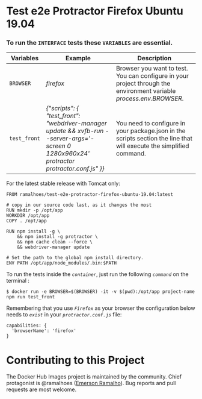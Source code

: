 # Test e2e Protractor Firefox Ubuntu 19.04


### To run the `INTERFACE` tests these `VARIABLES` are essential.

| Variables | Example | Description |
| ---- | ---- | ---- |
| `BROWSER` | *firefox* | Browser you want to test. You can configure in your project through the environment variable *process.env.BROWSER*.
| `test_front` | *{"scripts": { "test_front": "webdriver-manager update && xvfb-run --server-args='-screen 0 1280x960x24' protractor protractor.conf.js" }}* | You need to configure in your package.json in the scripts section the line that will execute the simplified command.

For the latest stable release with Tomcat only:

```
FROM ramalhoes/test-e2e-protractor-firefox-ubuntu-19.04:latest

# copy in our source code last, as it changes the most
RUN mkdir -p /opt/app
WORKDIR /opt/app
COPY . /opt/app

RUN npm install -g \
    && npm install -g protractor \
    && npm cache clean --force \
    && webdriver-manager update

# Set the path to the global npm install directory.
ENV PATH /opt/app/node_modules/.bin:$PATH
```

To run the tests inside the *`container`*, just run the following *`command`* on the terminal :

	$ docker run -e BROWSER=$(BROWSER) -it -v $(pwd):/opt/app project-name npm run test_front


Remembering that you use *`Firefox`* as your browser the configuration below needs to *`exist`* in your *`protractor.conf.js`* file:

```
capabilities: {
  'browserName': 'firefox'
}
```

# Contributing to this Project

The Docker Hub Images project is maintained by the community. Chief protagonist is @ramalhoes ([Emerson Ramalho](https://github.com/ramalhoes)). Bug reports and pull requests are most welcome.
